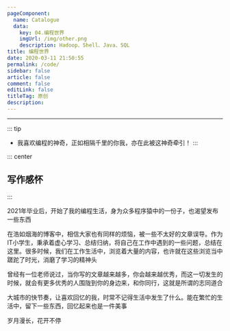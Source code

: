 ```yaml
---
pageComponent: 
  name: Catalogue
  data: 
    key: 04.编程世界
    imgUrl: /img/other.png
    description: Hadoop、Shell、Java、SQL
title: 编程世界
date: 2020-03-11 21:50:55
permalink: /code/
sidebar: false
article: false
comment: false
editLink: false
titleTag: 原创
description: 
---
```


---

::: tip
- 我喜欢编程的神奇，正如相隔千里的你我，亦在此被这神奇牵引！
:::

::: center
## 写作感怀
:::

2021年毕业后，开始了我的编程生活，身为众多程序猿中的一份子，也渴望发布一些东西

在浩如烟海的博客中，相信大家也有同样的烦恼，被一些不太好的文章误导。作为IT小学生，秉承着虚心学习、总结归纳，将自己在工作中遇到的一些问题，总结在这里。很多时候，我们在工作生活中，浏览着大量的内容，也许就在这些浏览当中蹉跎了时光，消磨了学习的精神头

曾经有一位老师说过，当你写的文章越来越多，你会越来越优秀，而这一切发生的时候，就会有更多优秀的人围陇到你的身边来，和你同行，这就是所谓的志同道合

大城市的快节奏，让喜欢回忆的我，时常不记得生活中发生了什么。能在繁忙的生活中，留下一些东西，回忆起来也是一件美事

岁月漫长，花开不停
